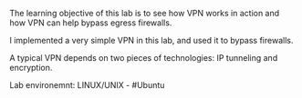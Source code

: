 The learning objective of this lab is to see how VPN works in action and how VPN can help bypass egress firewalls. 

I implemented a very simple VPN in this lab, and used it to bypass firewalls.

A typical VPN depends on two pieces of technologies: IP tunneling and encryption.

Lab environemnt: LINUX/UNIX - #Ubuntu

